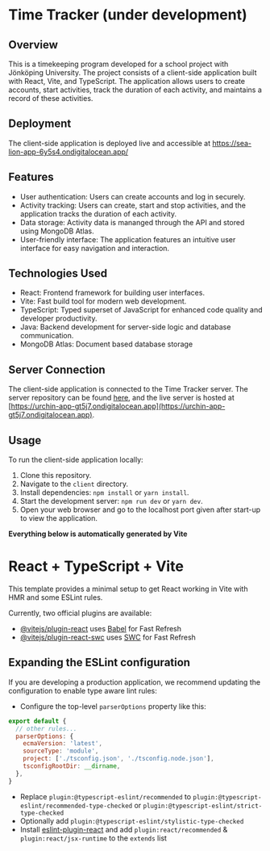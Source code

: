 # Time Tracker (under development)

## Overview
This is a timekeeping program developed for a school project with Jönköping University. The project consists of a client-side application built with React, Vite, and TypeScript. The application allows users to create accounts, start activities, track the duration of each activity, and maintains a record of these activities.

## Deployment
The client-side application is deployed live and accessible at https://sea-lion-app-6y5s4.ondigitalocean.app/

## Features
- User authentication: Users can create accounts and log in securely.
- Activity tracking: Users can create, start and stop activities, and the application tracks the duration of each activity.
- Data storage: Activity data is mananged through the API and stored using MongoDB Atlas.
- User-friendly interface: The application features an intuitive user interface for easy navigation and interaction.

## Technologies Used
- React: Frontend framework for building user interfaces.
- Vite: Fast build tool for modern web development.
- TypeScript: Typed superset of JavaScript for enhanced code quality and developer productivity.
- Java: Backend development for server-side logic and database communication.
- MongoDB Atlas: Document based database storage 

## Server Connection
The client-side application is connected to the Time Tracker server. The server repository can be found [here](https://github.com/D-Hankin/timetracker_server), and the live server is hosted at [https://urchin-app-gt5j7.ondigitalocean.app](https://urchin-app-gt5j7.ondigitalocean.app).

## Usage
To run the client-side application locally:
1. Clone this repository.
2. Navigate to the `client` directory.
3. Install dependencies: `npm install` or `yarn install`.
4. Start the development server: `npm run dev` or `yarn dev`.
5. Open your web browser and go to the localhost port given after start-up to view the application.


**Everything below is automatically generated by Vite**

# React + TypeScript + Vite

This template provides a minimal setup to get React working in Vite with HMR and some ESLint rules.

Currently, two official plugins are available:

- [@vitejs/plugin-react](https://github.com/vitejs/vite-plugin-react/blob/main/packages/plugin-react/README.md) uses [Babel](https://babeljs.io/) for Fast Refresh
- [@vitejs/plugin-react-swc](https://github.com/vitejs/vite-plugin-react-swc) uses [SWC](https://swc.rs/) for Fast Refresh

## Expanding the ESLint configuration

If you are developing a production application, we recommend updating the configuration to enable type aware lint rules:

- Configure the top-level `parserOptions` property like this:

```js
export default {
  // other rules...
  parserOptions: {
    ecmaVersion: 'latest',
    sourceType: 'module',
    project: ['./tsconfig.json', './tsconfig.node.json'],
    tsconfigRootDir: __dirname,
  },
}
```

- Replace `plugin:@typescript-eslint/recommended` to `plugin:@typescript-eslint/recommended-type-checked` or `plugin:@typescript-eslint/strict-type-checked`
- Optionally add `plugin:@typescript-eslint/stylistic-type-checked`
- Install [eslint-plugin-react](https://github.com/jsx-eslint/eslint-plugin-react) and add `plugin:react/recommended` & `plugin:react/jsx-runtime` to the `extends` list
